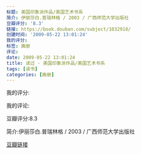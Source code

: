 ```yaml
---
标题: 美国印象派作品/美国艺术书系
简介: 伊丽莎白.普瑞林格 / 2003 / 广西师范大学出版社
豆瓣评分: '8.3'
链接: https://book.douban.com/subject/1032918/
创建时间: '2009-05-22 13:01:24'
我的评分:
标签: 画册
评论:
date: 2009-05-22 13:01:24
title: 读过 - 美国印象派作品/美国艺术书系
tags: [读书]
categories: [画册]
---
```


我的评分:

我的评论:

豆瓣评分:8.3

简介:伊丽莎白.普瑞林格 / 2003 / 广西师范大学出版社

[豆瓣链接](https://book.douban.com/subject/1032918/)

